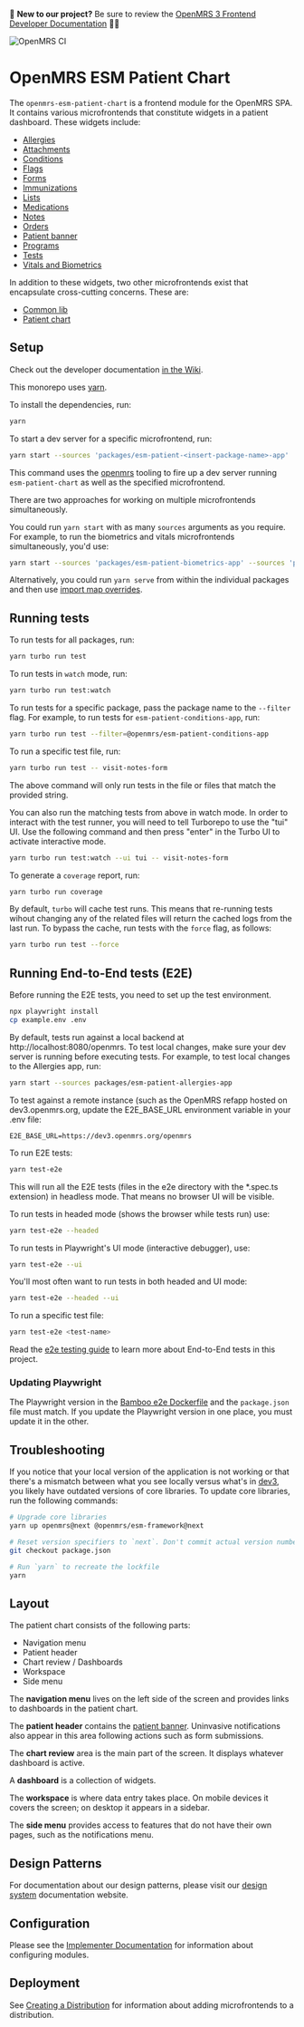 :wave: **New to our project?** Be sure to review the [OpenMRS 3 Frontend Developer Documentation](https://openmrs.atlassian.net/wiki/x/IABBHg) :teacher:

![OpenMRS CI](https://github.com/openmrs/openmrs-esm-patient-chart/actions/workflows/ci.yml/badge.svg)

# OpenMRS ESM Patient Chart

The `openmrs-esm-patient-chart` is a frontend module for the OpenMRS SPA. It contains various microfrontends that constitute widgets in a patient dashboard. These widgets include:

- [Allergies](packages/esm-patient-allergies-app/README.md)
- [Attachments](packages/esm-patient-attachments-app/README.md)
- [Conditions](packages/esm-patient-conditions-app/README.md)
- [Flags](packages/esm-patient-flags-app/README.md)
- [Forms](packages/esm-patient-forms-app/README.md)
- [Immunizations](packages/esm-patient-immunizations-app/README.md)
- [Lists](packages/esm-patient-lists-app/README.md)
- [Medications](packages/esm-patient-medications-app/README.md)
- [Notes](packages/esm-patient-notes-app/README.md)
- [Orders](packages/esm-patient-orders-app/README.md)
- [Patient banner](packages/esm-patient-banner-app/README.md)
- [Programs](packages/esm-patient-programs-app/README.md)
- [Tests](packages/esm-patient-tests-app/README.md)
- [Vitals and Biometrics](packages/esm-patient-vitals-app/README.md)

In addition to these widgets, two other microfrontends exist that encapsulate cross-cutting concerns. These are:

- [Common lib](packages/esm-patient-common-lib/README.md)
- [Patient chart](packages/esm-patient-chart-app/README.md)

## Setup

Check out the developer documentation [in the Wiki](https://openmrs.atlassian.net/wiki/x/IABBHg).

This monorepo uses [yarn](https://yarnpkg.com).

To install the dependencies, run:

```bash
yarn
```

To start a dev server for a specific microfrontend, run:

```bash
yarn start --sources 'packages/esm-patient-<insert-package-name>-app'
```

This command uses the [openmrs](https://www.npmjs.com/package/openmrs) tooling to fire up a dev server running `esm-patient-chart` as well as the specified microfrontend.

There are two approaches for working on multiple microfrontends simultaneously.

You could run `yarn start` with as many `sources` arguments as you require. For example, to run the biometrics and vitals microfrontends simultaneously, you'd use:

```bash
yarn start --sources 'packages/esm-patient-biometrics-app' --sources 'packages/esm-patient-vitals-app'
```

Alternatively, you could run `yarn serve` from within the individual packages and then use [import map overrides](https://openmrs.atlassian.net/wiki/spaces/docs/pages/150962685/Develop+Frontend+Modules#Using-import-map-overrides).

## Running tests

To run tests for all packages, run:

```bash
yarn turbo run test
```

To run tests in `watch` mode, run:

```bash
yarn turbo run test:watch
```

To run tests for a specific package, pass the package name to the `--filter` flag. For example, to run tests for `esm-patient-conditions-app`, run:

```bash
yarn turbo run test --filter=@openmrs/esm-patient-conditions-app
```

To run a specific test file, run:

```bash
yarn turbo run test -- visit-notes-form
```

The above command will only run tests in the file or files that match the provided string.

You can also run the matching tests from above in watch mode. In order to interact with the
test runner, you will need to tell Turborepo to use the "tui" UI. Use the following command
and then press "enter" in the Turbo UI to activate interactive mode.

```bash
yarn turbo run test:watch --ui tui -- visit-notes-form
```

To generate a `coverage` report, run:

```bash
yarn turbo run coverage
```

By default, `turbo` will cache test runs. This means that re-running tests wihout changing any of the related files will return the cached logs from the last run. To bypass the cache, run tests with the `force` flag, as follows:

```bash
yarn turbo run test --force
```

## Running End-to-End tests (E2E)

Before running the E2E tests, you need to set up the test environment.

```bash
npx playwright install
cp example.env .env
```

By default, tests run against a local backend at http://localhost:8080/openmrs. To test local changes, make sure your dev server is running before executing tests. For example, to test local changes to the Allergies app, run:

```bash
yarn start --sources packages/esm-patient-allergies-app
```

To test against a remote instance (such as the OpenMRS refapp hosted on dev3.openmrs.org, update the E2E_BASE_URL environment variable in your .env file:

```
E2E_BASE_URL=https://dev3.openmrs.org/openmrs
```

To run E2E tests:

```bash
yarn test-e2e
```

This will run all the E2E tests (files in the e2e directory with the *.spec.ts extension) in headless mode. That means no browser UI will be visible.

To run tests in headed mode (shows the browser while tests run) use:

```bash
yarn test-e2e --headed
```

To run tests in Playwright's UI mode (interactive debugger), use:

```bash
yarn test-e2e --ui
```

You'll most often want to run tests in both headed and UI mode:

```bash
yarn test-e2e --headed --ui
```

To run a specific test file:

```bash
yarn test-e2e <test-name>
```

Read the [e2e testing guide](https://openmrs.atlassian.net/wiki/x/K4L-C) to learn more about End-to-End tests in this project.

### Updating Playwright

The Playwright version in the [Bamboo e2e Dockerfile](e2e/support/bamboo/playwright.Dockerfile#L2) and the `package.json` file must match. If you update the Playwright version in one place, you must update it in the other.

## Troubleshooting

If you notice that your local version of the application is not working or that there's a mismatch between what you see locally versus what's in [dev3](https://dev3.openmrs.org/openmrs/spa), you likely have outdated versions of core libraries. To update core libraries, run the following commands:

```bash
# Upgrade core libraries
yarn up openmrs@next @openmrs/esm-framework@next

# Reset version specifiers to `next`. Don't commit actual version numbers.
git checkout package.json

# Run `yarn` to recreate the lockfile
yarn
```

## Layout

The patient chart consists of the following parts:

- Navigation menu
- Patient header
- Chart review / Dashboards
- Workspace
- Side menu

The **navigation menu** lives on the left side of the screen and provides links to dashboards in the patient chart.

The **patient header** contains the [patient banner](packages/esm-patient-banner-app/README.md). Uninvasive notifications also appear in this area following actions such as form submissions.

The **chart review** area is the main part of the screen. It displays whatever dashboard is active.

A **dashboard** is a collection of widgets.

The **workspace** is where data entry takes place. On mobile devices it covers the screen; on desktop it appears in a sidebar.

The **side menu** provides access to features that do not have their own pages, such as the notifications menu.

## Design Patterns

For documentation about our design patterns, please visit our [design system](https://zeroheight.com/23a080e38/p/880723--introduction) documentation website.

## Configuration

Please see the [Implementer Documentation](https://wiki.openmrs.org/pages/viewpage.action?pageId=224527013) for information about configuring modules.

## Deployment

See [Creating a Distribution](https://openmrs.atlassian.net/wiki/x/xoIBCQ) for information about adding microfrontends to a distribution.
